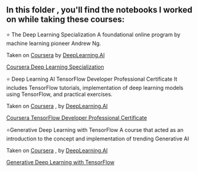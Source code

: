 ## In this folder , you'll find the notebooks I worked on while taking these courses:

⭐️ The Deep Learning Specialization
A foundational online program by machine learning pioneer Andrew Ng.

Taken on [Coursera](https://www.coursera.org/) by [DeepLearning.AI](https://www.deeplearning.ai)

[Coursera Deep Learning Specialization](https://www.coursera.org/specializations/deep-learning)

⭐️ Deep Learning AI TensorFlow Developer Professional Certificate
 It includes TensorFlow tutorials, implementation of deep learning models using TensorFlow, and practical exercises.

Taken on [Coursera](https://www.coursera.org/) , by [DeepLearning.AI](https://www.deeplearning.ai)

[Coursera TensorFlow Developer Professional Certificate](https://www.coursera.org/professional-certificates/tensorflow-in-practice)

⭐️Generative Deep Learning with TensorFlow
A course that acted as an introduction to the concept and implementation of trending Generative AI

Taken on [Coursera](https://www.coursera.org/) , by [DeepLearning.AI](https://www.deeplearning.ai)

[Generative Deep Learning with TensorFlow](https://www.coursera.org/learn/generative-deep-learning-with-tensorflow)
